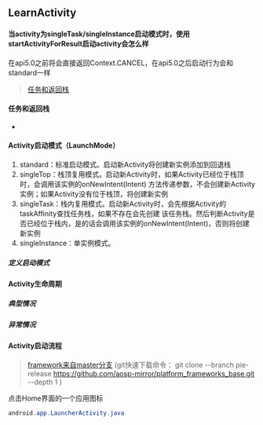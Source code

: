 ## LearnActivity


#### 当activity为singleTask/singleInstance启动模式时，使用startActivityForResult启动activity会怎么样

在api5.0之前将会直接返回Context.CANCEL，在api5.0之后启动行为会和standard一样


> [任务和返回栈](https://developer.android.google.cn/guide/components/tasks-and-back-stack?hl=zh-cn)

#### 任务和返回栈

*


#### Activity启动模式（LaunchMode）

1. standard：标准启动模式。启动新Activity将创建新实例添加到回退栈
1. singleTop：栈顶复用模式。启动新Activity时，如果Activity已经位于栈顶时，会调用该实例的onNewIntent(Intent)
方法传递参数，不会创建新Activity实例；如果Activity没有位于栈顶，将创建新实例
1. singleTask：栈内复用模式。启动新Activity时，会先根据Activity的taskAffinity查找任务栈，如果不存在会先创建
 该任务栈。然后判断Activity是否已经位于栈内，是的话会调用该实例的onNewIntent(Intent)，否则将创建新实例
1. singleInstance：单实例模式。


##### 定义启动模式

#### Activity生命周期

##### 典型情况

##### 异常情况



#### Activity启动流程

> [framework来自master分支](https://github.com/aosp-mirror/platform_frameworks_base)
(git快速下载命令：
git clone --branch pie-release https://github.com/aosp-mirror/platform_frameworks_base.git --depth 1
)


点击Home界面的一个应用图标
```java
android.app.LauncherActivity.java





```











